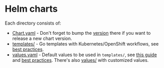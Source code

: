 # Helm charts

Each directory consists of:
* [Chart.yaml](https://helm.sh/docs/topics/charts/#the-chartyaml-file) -
  Don't forget to bump the [version](https://helm.sh/docs/topics/charts/#charts-and-versioning)
  there if you want to release a new chart version.
* [templates/](https://helm.sh/docs/topics/charts/#template-files) -
  Go templates with Kubernetes/OpenShift workflows,
  see [best practices](https://helm.sh/docs/chart_best_practices/templates).
* [values.yaml](https://helm.sh/docs/topics/charts/#values-files) -
  Default values to be used in `templates/`,
  see [this guide](https://helm.sh/docs/chart_template_guide/values_files)
  and [best practices](https://helm.sh/docs/chart_best_practices/values).
  There's also [values/](../values) with customized values.
